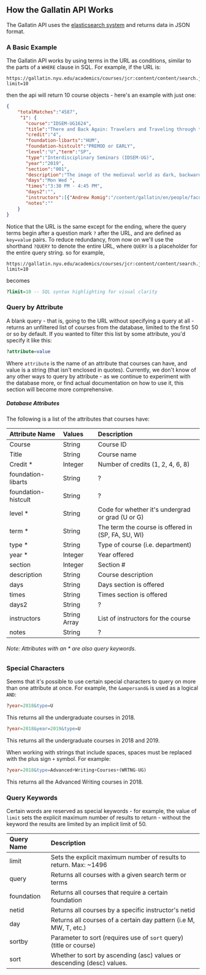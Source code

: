 
## How the Gallatin API Works
The Gallatin API uses the [elasticsearch system][elastic-search-api] and returns data in JSON format.

### A Basic Example
The Gallatin API works by using terms in the URL as conditions, similar to the parts of a `WHERE` clause in SQL. For example, if the URL is:

```
https://gallatin.nyu.edu/academics/courses/jcr:content/content/search.json?limit=10
```

then the api will return 10 course objects - here's an example with just one:

``` JSON
{
    "totalMatches":"4587",
	 "1": {
       "course":"IDSEM-UG1624",
       "title":"There and Back Again: Travelers and Traveling through the Middle Ages and Beyond",
       "credit":"4",
       "foundation-libarts":"HUM",
       "foundation-histcult":"PREMOD or EARLY",
       "level":"U","term":"SP",
       "type":"Interdisciplinary Seminars (IDSEM-UG)",
       "year":"2019",
       "section":"001",
       "description":"The image of the medieval world as dark, backward, and stagnant has for too long held sway over our modern popular conceptions of the era. In this course, we will investigate the ways in which the Middle Ages were actually a period of vast movement, migration, and pilgrimage. We will study the \u201cdiscovery\u201d of North America by Scandinavian sailors five centuries before Columbus. We will explore the colonization of the New World by European powers in the fifteenth and sixteenth centuries. And throughout, we will ask how we can better understand the history of identity formation, orientalism, and imperialism in the pre-modern era. We will delve into the questions, the conflicts, and the painful changes that these travels and encounters fomented both within European society and without. Readings may include the  <em>Confession of St. Patrick<\/em> , Bede\u2019s  <em>Ecclesiastical History of the English People<\/em> ,  <em>The Thousand and One Nights<\/em> , the  <em>Saga of Eirik the Red<\/em> , Marco Polo\u2019s  <em>Division of the World<\/em> , Mandeville\u2019s  <em>Travels<\/em> , Dante\u2019s  <em>Divine Comedy<\/em> , Chaucer\u2019s  <em>Canterbury Tales<\/em> , Christine de Pizan\u2019s <em> Book of the City of Ladies<\/em> , More\u2019s  <em>Utopia<\/em> , Bartolomé de las Casas\u2019  <em>Short Account of the Destruction of the Indies<\/em> , and Françoise de Graffigny\u2019s  <em>Letters from a Peruvian Woman<\/em> .\n\n",
       "days":"Mon Wed ",
       "times":"3:30 PM - 4:45 PM",
       "days2":"",
       "instructors":[{"Andrew Romig":"/content/gallatin/en/people/faculty/ajr6"}],
       "notes":""
    }
}
```

 Notice that the URL is the same except for the ending, where the query terms begin after a question mark `?` after the URL, and are defined as `key=value` pairs. To reduce redundancy, from now on we'll use the shorthand `?QUERY` to denote the entire URL, where `QUERY` is a placeholder for the entire query string. so for example,

```
https://gallatin.nyu.edu/academics/courses/jcr:content/content/search.json?limit=10
```
becomes
```SQL
?limit=10 -- SQL syntax highlighting for visual clarity
```

### Query by Attribute
A blank query - that is, going to the URL without specifying a query at all - returns an unfiltered list of courses from the database, limited to the first 50 or so by default. If you wanted to filter this list by some attribute, you'd specify it like this:

```SQL
?attribute=value
```

Where `attribute` is the name of an attribute that courses can have, and value is a string (that isn't enclosed in quotes). Currently, we don't know of any other ways to query by attribute - as we continue to experiment with the database more, or find actual documentation on how to use it, this section will become more comprehensive.

##### Database Attributes
The following is a list of the attributes that courses have:

Attribute Name	  	| Values       | Description
:---			        	| :---		     | :---
Course  	       		| String	     |  Course ID
Title  		     	   	| String       |  Course name
Credit *	     	  	| Integer	     |  Number of credits (1, 2, 4, 6, 8)
foundation-libarts  | String	     |  ? <!-- Site describes it as requirement but I have no clue what that means -->
foundation-histcult | String       |  ? 
level *		       	  | String	     |  Code for whether it's undergrad or grad (U or G)
term *  			   	  | String	     |  The term the course is offered in (SP, FA, SU, WI)
type * 			    	  | String	     |  Type of course (i.e. department)
year *			     	  | Integer	     |  Year offered
section  		     	  | Integer	     |  Section #
description  	    	| String	     |  Course description
days  			     	  | String     	 |  Days section is offered
times  			      	| String	     |  Times section is offered
days2  			    	  | String    	 |  ?
instructors  	    	| String Array | List of instructors for the course
notes  				      | String	     |  ?

###### Note: Attributes with an  *  are also query keywords.


### Special Characters
Seems that it's possible to use certain special characters to query on more than one attribute at once. For example, the `&ampersand&` is used as a logical `AND`:

```SQL
?year=2018&type=U
```

This returns all the undergraduate courses in 2018.

```SQL
?year=2018&year=2019&type=U
```

This returns all the undergraduate courses in 2018 and 2019.

When working with strings that include spaces, spaces must be replaced with the plus sign `+` symbol. For example:

```SQL
?year=2018&type=Advanced+Writing+Courses+(WRTNG-UG)
```

This returns all the Advanced Writing courses in 2018.

### Query Keywords
Certain words are reserved as special keywords - for example, the value of `limit` sets the explicit maximum number of results to return - without the keyword the results are limited by an implicit limit of 50.

Query Name | Description
:---       | :--
limit      | Sets the explicit maximum number of results to return. Max: ~1496
query      | Returns all courses with a given search term or terms
foundation | Returns all courses that require a certain foundation
netid      | Returns all courses by a specific instructor's netid
day        | Returns all courses of a certain day pattern (i.e M, MW, T, etc.)
sortby     | Parameter to sort (requires use of `sort` query) (title or course)
sort       | Whether to sort by ascending (asc) values or descending (desc) values.

[gallatin-api]: https://gallatin.nyu.edu/academics/courses/jcr:content/content/search.json
[elastic-search-api]: https://www.elastic.co/guide/en/elasticsearch/reference/current/_the_search_api.html
